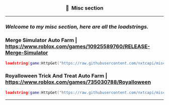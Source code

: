 ### <p align="center">👀 &nbsp;Misc section</p>

-----


### ***Welcome to my misc section, here are all the loadstrings.***







### Merge Simulator Auto Farm | https://www.roblox.com/games/10925589760/RELEASE-Merge-Simulator
```lua
loadstring(game:HttpGet("https://raw.githubusercontent.com/nxtcapi/misc/main/merging%20simulator%20autofarm.lua",true))()
```
### RoyalIoween Trick And Treat Auto Farm | https://www.roblox.com/games/735030788/RoyalIoween
```lua
loadstring(game:HttpGet("https://raw.githubusercontent.com/nxtcapi/misc/main/Royallween%20Autofarm.lua",true))()
```

-----
